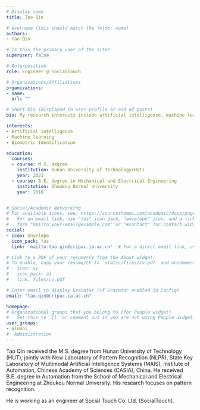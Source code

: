 ```yaml
---
# Display name
title: Tao Qin

# Username (this should match the folder name)
authors:
- Tao Qin

# Is this the primary user of the site?
superuser: false

# Role/position
role: Engineer @ SocialTouch 

# Organizations/Affiliations
organizations:
- name: 
  url: ""

# Short bio (displayed in user profile at end of posts)
bio: My research interests include artificial intelligence, machine learning and biometric identification.

interests:
- Artificial Intelligence
- Machine learning
- Biometric Identification

education:
  courses:
  - course: M.S. degree
    institution: Hunan University of Technology(HUT)
    year: 2021
  - course: B.E. degree in Mechanical and Electrical Engineering
    institution: Zhoukou Normal University
    year: 2018 


# Social/Academic Networking
# For available icons, see: https://sourcethemes.com/academic/docs/page-builder/#icons
#   For an email link, use "fas" icon pack, "envelope" icon, and a link in the
#   form "mailto:your-email@example.com" or "#contact" for contact widget.
social:
- icon: envelope
  icon_pack: fas
  link: 'mailto:tao.qin@cripac.ia.ac.cn'  # For a direct email link, use "mailto:test@example.org".

# Link to a PDF of your resume/CV from the About widget.
# To enable, copy your resume/CV to `static/files/cv.pdf` and uncomment the lines below.
# - icon: cv
#   icon_pack: ai
#   link: files/cv.pdf

# Enter email to display Gravatar (if Gravatar enabled in Config)
email: "tao.qin@cripac.ia.ac.cn"

homepage:
# Organizational groups that you belong to (for People widget)
#   Set this to `[]` or comment out if you are not using People widget.
user_groups:
- Alumni
#- Administration
---
```

Tao Qin received the M.S. degree from Hunan University of Technology (HUT), jointly with New Laboratory of Pattern Recognition (NLPR), State Key Laboratory of Multimodal Artificial Intelligence Systems (MAIS), Institute of Automation, Chinese Academy of Sciences (CASIA), China. He received B.E. degree in Automation from the School of Mechanical and Electrical Engineering at Zhoukou Normal University. His research focuses on pattern recognition.

He is working as an engineer at Social Touch Co. Ltd. (SocialTouch).